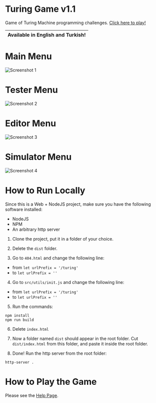 # Turing Game v1.1
Game of Turing Machine programming challenges. [Click here to play!](https://denizbasgoren.github.io/turing)

| **Available in English and Turkish!** |
| --- |


# Main Menu
![Screenshot 1](https://denizbasgoren.github.io/turing/screenshots/screenshot1.png)

# Tester Menu
![Screenshot 2](https://denizbasgoren.github.io/turing/screenshots/screenshot2.png)

# Editor Menu
![Screenshot 3](https://denizbasgoren.github.io/turing/screenshots/screenshot3.png)

# Simulator Menu
![Screenshot 4](https://denizbasgoren.github.io/turing/screenshots/screenshot4.png)


# How to Run Locally
Since this is a Web + NodeJS project, make sure you have the following software installed:

- NodeJS
- NPM
- An arbitrary http server

1. Clone the project, put it in a folder of your choice.

2. Delete the `dist` folder.

3. Go to `404.html` and change the following line:

- from `let urlPrefix = '/turing'`
- to `let urlPrefix = ''`

4. Go to `src/utils/init.js` and change the following line:

- from `let urlPrefix = '/turing'`
- to `let urlPrefix = ''`

5. Run the commands:

```
npm install
npm run build
```

6. Delete `index.html`

7. Now a folder named `dist` should appear in the root folder. Cut `dist/index.html` from this folder, and paste it inside the root folder.

8. Done! Run the http server from the root folder:

```
http-server .
```


# How to Play the Game

Please see the [Help Page](https://denizbasgoren.github.io/turing/help).
